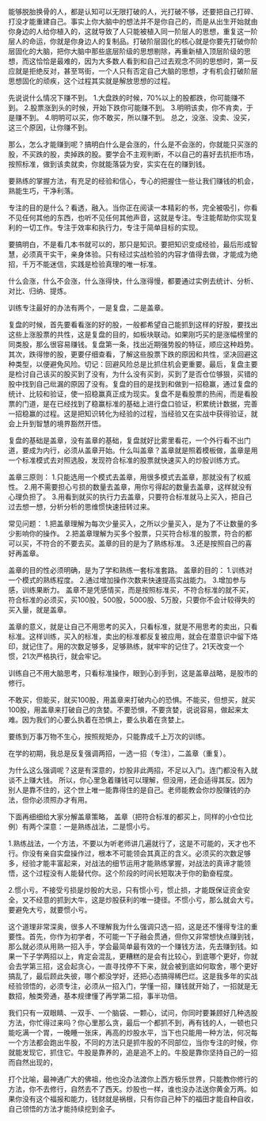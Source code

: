 能够脱胎换骨的人，都是认知可以无限打破的人，光打破不够，还要把自己打碎、打没才能重建自己。事实上你大脑中的想法并不是你自己的，而是从出生开始就由你身边的人给你植入的，这就导致了人只能被植入同一阶层人的思想，重复这一阶层人的命运，你就是你身边人的复制品。打破阶层固化的核心就是你要先打破你阶层固化的大脑，把你大脑中那些底层阶级的思想剔除，再重新植入顶层阶级的思想，而这恰恰是最难的，因为大多数人看到和自己过去观念不同的思想时，第一反应就是拒绝反对，甚至骂街，一个人只有否定自己大脑的思想，才有机会打破阶层思想固化的顽疾，这个过程其实就是解放思想的过程。

先说说什么情况下赚不到。
1.大盘跌的时候，70%以上的股都跌，你可能赚不到。
2.股票涨到头的时候，开始下跌你可能赚不到。
3.明明该卖，你不肯卖，于是赚不到。
4.明明可以买，你不敢买，所以赚不到。
总之，没涨、没卖、没买，这三个原因，让你赚不到。

那么，怎么才能赚到呢？搞明白什么是会涨的，什么是不会涨的，你就能只买涨的股，不买跌的股，卖掉跌的股。要学会不主观判断，不以自己的喜好去抗拒市场，按照标准，做到该卖就卖，你就能落袋为安，实实在在的赚到钱。

要熟练的掌握方法，有充足的经验和信心，专心的把握住一些让我们赚钱的机会，熟能生巧，干净利落。

专注的目的是什么？看透，融入。当你正在阅读一本精彩的书，完全被吸引，你看不见任何其他的东西，也听不见任何其他声音，这就是专注。专注能帮助你实现复利的一切工作。专注于效率和执行力，专注于简单目标的实现。

要搞明白，不是看几本书就可以的，那只是知识。要把知识变成经验，最后形成智慧，必须真干实干，亲身体验。只有经过实战检验的内容才值得去做，才能成为绝招，千万不能迷信，实践是检验真理的唯一标准。

什么会涨，什么不会涨，什么涨得快，什么涨得慢，都要通过实例去统计、分析、对比、归纳、提炼。

训练专注最好的办法有两个，一是复盘，二是盖章。

复盘的时候，首先要看看涨的好的股，一般都希望自己能抓到这样的好股，要找出这些上涨股票的共性，这是复盘的目的，如板块联动。如果刚巧买的是涨幅榜里的同类股，那么很容易赚钱。复盘第一条，找出近期强势股的特征，顺应这种趋势。其次，跌得惨的股，更要仔细查看，了解这些股票下跌的原因和共性，坚决回避这种类型，以便避免风险。切记：回避风险总是比抓住机会更重要。最后，复盘主要是检讨自己该买的股买到了没有，为什么没有买到，买到了是否仓位够狠，买错的股中找到自己纰漏的原因了没有。复盘的目的是找到和做到一招稳赢，通过复盘的统计、比较和验证，使一招稳赢真正成为现实。复盘不是看股票的热闹，而是看股票的门道，是在已经找到了稳赢标准的基础上进行盘口验证，积累统计数据，完善一招稳赢的过程。这是把知识转化为经验的过程，当经验又在实战中获得验证，就会上升到智慧的境界豁然开悟。

复盘的基础是盖章，没有盖章的基础，复盘就好比雾里看花，一个外行看不出门道，要成为内行，必须从盖章开始。什么叫盖章？盖章就是照着模板做，盖章是用一个标准模式去对照选股，发现符合标准的股票就快速买入的炒股训练方式。

盖章三原则：
1.只能选用一个模式去盖章，用很多模式去盖章，那就没有了权威性。
2.用不需要担心亏损的数量去盖章，用你亏得起的数量去盖章，这样就没有心理负担了。
3.用看到就买的执行力去盖章，只要符合标准就马上买入，把自己过去想一想，分析分析的思维惯快速扭转过来。

常见问题：
1.把盖章理解为每次少量买入，之所以少量买入，是为了不让数量的多少影响你的操作。
2.把盖章理解为买多个股票，只买符合标准的股票，符合的都可以买，不符合的不要去买。盖章的目的是为了熟练标准。
3.还是按照自己的喜好再盖章。

盖章的目的性必须明确，是为了学和熟练一套标准套路。
盖章的目的：
1.训练对一个模式的熟练程度。
2.通过增加操作次数来快速提高实战能力。
3.增加参与感，训练果断力。
盖章不是凭感情买，而是按照标准买，不符合标准的就不买，符合标准的必须买，买100股，500股，5000股、5万股，只要你不会计较得失的买入量，就是盖章。

盖章的意义，就是让自己不用思考的买入，只看标准，就是不用思考的卖出，只看标准。这样训练，买入的标准，卖出的标准都反复被应用，就会在潜意识中留下烙印，就记住了。用的次数足够多，足够熟练，就牢牢的记住了。21天改变一个惯，21次严格执行，就会牢记。

训练自己不用大脑思考，只看标准操作，眼到心到手到，这是盖章战略，是股市的修行。

不敢买，但能买，就买100股，用盖章来打破内心的恐惧。不能买，但想买，就买100股，用盖章来打破自己的贪婪。不要恐惧，不要贪婪，说说容易，做起来太难。因为我们的心要么执着在恐惧上，要么执着在贪婪上。

要练到万事万物不生心，按照规矩办，只能靠成千上万次的训练。

在学的初期，我总是反复强调两招，一选一招（专注），二盖章（重复）。

为什么这么强调呢？这是有深意的，炒股非此两招，不足以入门。连门都没有入就谈不上赚大钱。
所以，你心里急着赚钱可以理解，但没用，还会适得其反。因为别人是靠不住的，这个世上唯一能靠得住的是自己。老师能教会你炒股赚钱的办法，但你必须照办才有用。

下面再细细给大家分解盖章策略，
盖章（把符合标准的都买上，同样的小仓位比例）有两个深意：一是熟练战法，二是惯小亏。

1.熟练战法，一个方法，不要以为听老师讲几遍就行了，这是不可能的，天才也不行。你没有亲自实盘操作过，根本不可能领会其真正的含义。必须买的次数足够多，经验才能丰富起来，对战法的细节运用才能熟练掌握，对战法的真谛才能领悟，这个过程没有人能替代你。这个阶段的时间长短取决于你的勤奋程度。

2.惯小亏。不接受亏损是炒股的大忌，只有惯小亏，惯止损，才能既保证资金安全，又不经意的抓到大牛，这是炒股获利的唯一捷径。不惯小亏，那么就会大亏。要避免大亏，就要惯小亏。

这个道理非常深奥，很多人不理解我为什么强调只选一招，这是还不懂得专注的重要性。首先，你作为初学者，不可能一下子融会贯通，但你又非常想快点赚到钱，那么就必须从用熟一招入手，学会最简单最有效的一个赚钱方法，先去赚到钱。如果一下子学两招以上，肯定会混乱，更糟糕的是会有比较心，到底哪个更好，你就会去学第三招，这会起贪心，一直寻找停不下来，就会被到底如何取舍，哪个更好搞乱了，最后顾此失彼，哪个都没学好，还把心态搞得稀巴烂。这是我多年的实战经验领悟的，必须专注，必须从一招入门，学懂一招，赚钱就开始了，一招就是无数招，触类旁通，基本规律懂了再学第二招，事半功倍。

我们只有一双眼睛、一双手、一个脑袋、一颗心，试问，你同时要兼顾好几种选股方法，你忙得过来吗？你心里那么贪，最后一个都抓不到，再有钱的人，一顿也只能吃满一个胃，一晚睡一张床，再高的炒股水平，当下也只能用一种方法，何况每一个方法都会跑出牛股，不同的方法只是抓牛股的不同部位，当你专注的时候，你就能发现它，抓住它。牛股是靠养的，追是追不上的。牛股是靠你坚持自己的一招而自然出现的，

打个比喻，最神通广大的佛祖，他也没办法渡你上西方极乐世界，只能教你修行的方法，你不去修行，自然去不了西天。炒股也一样，谁也没办法送你黄金万两。如果你没有这个福报和能力，钱财就是祸根，只有你自己种下的福田才能自种自收，自己领悟的方法才能持续挖到金子。